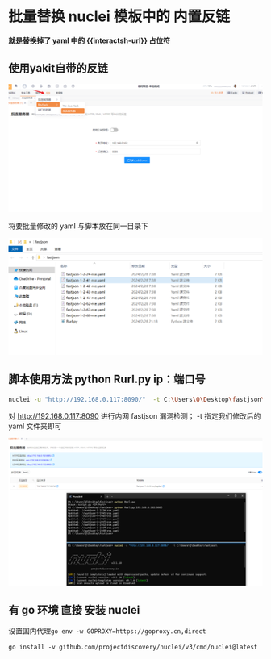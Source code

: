 

# 批量替换 nuclei 模板中的 内置反链 

**就是替换掉了  yaml 中的 {{interactsh-url}} 占位符**



## 使用yakit自带的反链

![image-20240228211756513](./nuclei_iner.assets/image-20240228211756513.png)

将要批量修改的 yaml 与脚本放在同一目录下

![image-20240228211852786](./nuclei_iner.assets/image-20240228211852786.png)

## 脚本使用方法 python Rurl.py ip：端口号

 

```bash
nuclei -u "http://192.168.0.117:8090/"  -t C:\Users\Q\Desktop\fastjson\
```

对 http://192.168.0.117:8090 进行内网 fastjson 漏洞检测； -t 指定我们修改后的 yaml 文件夹即可



![image-20240228212130301](./nuclei_iner.assets/image-20240228212130301.png)
##  有 go 环境 直接 安装 nuclei

设置国内代理``go env -w GOPROXY=https://goproxy.cn,direct``

```shell
go install -v github.com/projectdiscovery/nuclei/v3/cmd/nuclei@latest
```

